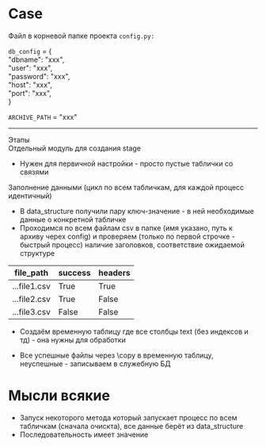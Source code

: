 # Case

Файл в корневой папке проекта
`config.py:`

`db_config` = {   
    "dbname": "xxx",   
    "user": "xxx",     
    "password": "xxx",   
    "host": "xxx",   
    "port": "xxx",    
}

`ARCHIVE_PATH` = "xxx"

---

Этапы  
Отдельный модуль для создания stage
- Нужен для первичной настройки - просто пустые таблички со связями 

Заполнение данными (цикл по всем табличкам, для каждой процесс идентичный)
- В data_structure получили пару ключ-значение - в ней необходимые данные о конкретной табличке
- Проходимся по всем файлам csv в папке (имя указано, путь к архиву черех config) и проверяем (только по первой строчке - быстрый процесс) наличие заголовков, соответствие ожидаемой структуре

| file_path | success | headers |
|----------------|----------------|----------------|
| ...file1.csv    | True     | True     |
| ...file2.csv     | True     | False     |
| ...file3.csv     | False     | False     |

- Создаём временную таблицу где все столбцы text (без индексов и тд) - она нужны для обработки

- Все успешные файлы через \copy в временную таблицу, неуспешные - записываем в служебную БД
 

# Мысли всякие 
- Запуск некоторого метода который запускает процесс по всем табличкам (сначала очискта), все данные берёт из data_structure
- Последовательность имеет значение